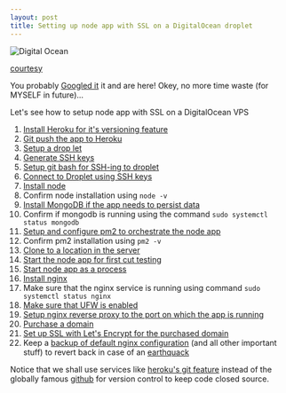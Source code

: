 ```yaml
---
layout: post
title: Setting up node app with SSL on a DigitalOcean droplet
---
```


![Digital Ocean](https://media.licdn.com/mpr/mpr/AAEAAQAAAAAAAAJOAAAAJGMzZjVlNjM4LWI0ZTctNGY2YS1hOWFlLWI2YTRmMzNhN2U3Ng.png)

[courtesy](https://www.linkedin.com/pulse/five-reasons-why-developers-love-digitalocean-janakiram-msv/)

You probably [Googled it](https://www.google.com/search?q=Setting+up+node+app+with+SSL+on+a+DigitalOcean+droplet) it and are here!
Okey, no more time waste (for MYSELF in future)...

Let's see how to setup node app with SSL on a DigitalOcean VPS

1. [Install Heroku for it's versioning feature](https://devcenter.heroku.com/articles/heroku-cli#debian-ubuntu)
2. [Git push the app to Heroku](https://devcenter.heroku.com/articles/git#deploying-code)
3. [Setup a drop let](https://www.digitalocean.com/community/tutorials/how-to-create-your-first-digitalocean-droplet)
4. [Generate SSH keys](https://confluence.atlassian.com/bitbucketserver/creating-ssh-keys-776639788.html)
5. [Setup git bash for SSH-ing to droplet](http://guides.beanstalkapp.com/version-control/git-on-windows.html)	
6. [Connect to Droplet using SSH keys](https://www.digitalocean.com/community/tutorials/how-to-connect-to-your-droplet-with-ssh)
7. [Install node](https://www.digitalocean.com/community/tutorials/how-to-install-node-js-on-ubuntu-16-04)
8. Confirm node installation using `node -v`
9. [Install MongoDB if the app needs to persist data](https://www.digitalocean.com/community/tutorials/how-to-install-mongodb-on-ubuntu-16-04)
10. Confirm if mongodb is running using the command `sudo systemctl status mongodb`
11. [Setup and configure pm2 to orchestrate the node app](https://www.digitalocean.com/community/tutorials/how-to-use-pm2-to-setup-a-node-js-production-environment-on-an-ubuntu-vps)
12. Confirm pm2 installation using `pm2 -v`
13. [Clone to a location in the server](https://devcenter.heroku.com/articles/git-clone-heroku-app)
14. [Start the node app for first cut testing](https://docs.npmjs.com/cli/start)
15. [Start node app as a process](http://pm2.keymetrics.io/docs/usage/quick-start/#usage)
16. [Install nginx](https://www.digitalocean.com/community/tutorials/how-to-install-nginx-on-ubuntu-16-04)
17. Make sure that the nginx service is running using command `sudo systemctl status nginx`
18. [Make sure that UFW is enabled](https://ubuntuforums.org/showthread.php?t=1514714)
19. [Setup nginx reverse proxy to the port on which the app is running](https://www.digitalocean.com/community/tutorials/how-to-set-up-a-node-js-application-for-production-on-ubuntu-16-04#set-up-nginx-as-a-reverse-proxy-server)
20. [Purchase a domain](https://in.godaddy.com/domains)
21. [Set up SSL with Let's Encrypt for the purchased domain](https://www.digitalocean.com/community/tutorials/how-to-secure-nginx-with-let-s-encrypt-on-ubuntu-16-04)
22. Keep a [backup of default nginx configuration](https://gist.github.com/xameeramir/a5cb675fb6a6a64098365e89a239541d) (and all other important stuff) to revert back in case of an [earthquack](http://www.n1ads.com/data-recovery/pics/raid-server-data-recovery-services.jpg)

Notice that we shall use services like [heroku's git feature](https://devcenter.heroku.com/articles/git) instead of the globally famous [github](https://github.com/) for version control to keep code closed source.
